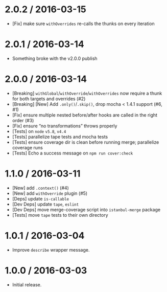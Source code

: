 2.0.2 / 2016-03-15
=================
  * [Fix] make sure `withOverrides` re-calls the thunks on every iteration

2.0.1 / 2016-03-14
=================
  * Something broke with the v2.0.0 publish

2.0.0 / 2016-03-14
=================
  * [Breaking] `withGlobal`/`withOverride`/`withOverrides` now require a thunk for both targets and overrides (#2)
  * [Breaking] [New] Add `.only()`/`.skip()`, drop mocha < 1.4.1 support (#6, #1)
  * [Fix] ensure multiple nested before/after hooks are called in the right order (#3)
  * [Fix] ensure “no transformations” throws properly
  * [Tests] on `node` `v5.8`, `v4.4`
  * [Tests] parallelize tape tests and mocha tests
  * [Tests] ensure coverage dir is clean before running merge; parallelize coverage runs
  * [Tests] Echo a success message on `npm run cover:check`

1.1.0 / 2016-03-11
=================
  * [New] add `.context()` (#4)
  * [New] add `withOverride` plugin (#5)
  * [Deps] update `is-callable`
  * [Dev Deps] update `tape`, `eslint`
  * [Dev Deps] move merge-coverage script into `istanbul-merge` package
  * [Tests] move `tape` tests to their own directory

1.0.1 / 2016-03-04
=================
  * Improve `describe` wrapper message.

1.0.0 / 2016-03-03
=================
  * Initial release.
